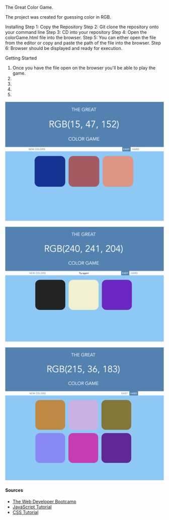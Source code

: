The Great Color Game.

The project was created for guessing color in RGB.

Installing
Step 1: Copy the Repository
Step 2: Git clone the repository onto your command line
Step 3: CD into your repository
Step 4: Open the colorGame.html file into the browser.
Step 5: You can either open the file from the editor or copy and paste the path of the file into the browser.
Step 6: Browser should be displayed and ready for execution.

Getting Started
1. Once you have the file open on the browser you'll be able to play the game.
2.
3.
4.
5.

![Image 1](images/im1.png)

![Image 2](images/im2.png)

![Image 3](images/im3.png)

#### Sources


* [The Web Developer Bootcamp](https://www.udemy.com/course/the-web-developer-bootcamp/)
* [JavaScript Tutorial](hhttps://www.w3schools.com/js/)
* [CSS Tutorial](https://www.tutorialspoint.com/css/index.htm)
